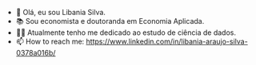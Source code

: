 - 👋 Olá, eu sou Libania Silva.
- 📚 Sou economista e doutoranda em Economia Aplicada.
- 👩‍💻 Atualmente tenho me dedicado ao estudo de ciência de dados.
- 📫 How to reach me: https://www.linkedin.com/in/libania-araujo-silva-0378a016b/
     

<!---
libaniaraujo/libaniaraujo is a ✨ special ✨ repository because its `README.md` (this file) appears on your GitHub profile.
You can click the Preview link to take a look at your changes.
--->

